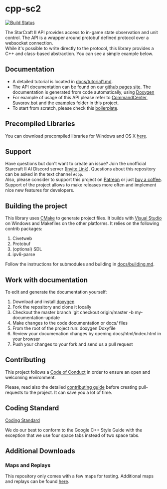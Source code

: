 cpp-sc2
=======

[![Build Status](https://github.com/cpp-sc2/cpp-sc2/actions/workflows/ci.yml/badge.svg?branch=master)](https://github.com/cpp-sc2/cpp-sc2/actions/workflows/ci.yml)

The StarCraft II API provides access to in-game state observation and unit control. The API is a wrapper around protobuf defined protocol over a websocket connection.  
While it's possible to write directly to the protocol, this library provides a C++ and class-based abstraction. You can see a simple example below.


## Documentation
* A detailed tutorial is located in [docs/tutorial1.md](docs/tutorial1.md).  
* The API documentation can be found on our [github pages site](https://cpp-sc2.github.io/cpp-sc2). The documentation is generated from code automatically, using [Doxygen](http://www.stack.nl/~dimitri/doxygen/)
* For example of usage of this API please refer to [CommandCenter](https://github.com/cpp-sc2/commandcenter), [Suvorov bot](https://github.com/alkurbatov/suvorov-bot) and the [examples](https://github.com/cpp-sc2/cpp-sc2/tree/master/examples) folder in this project.
* To start from scratch, please check this [boilerplate](https://github.com/cpp-sc2/blank-bot).


## Precompiled Libraries
You can download precompiled libraries for Windows and OS X [here](docs/precompiled_libs.md).


## Support
Have questions but don't want to create an issue? Join the unofficial Starcraft II AI Discord server ([Invite Link](https://discordapp.com/invite/Emm5Ztz)). Questions about this repository can be asked in the text channel `#cpp`.  
Also, please consider to support this project on [Patreon](https://www.patreon.com/cppsc2) or just [buy a coffee](https://www.buymeacoffee.com/alkurbatov). Support of the project allows to make releases more often and implement nice new features for developers.


## Building the project
This library uses [CMake](https://cmake.org/download/) to generate project files. It builds with [Visual Studio](https://www.visualstudio.com/downloads/) on Windows and Makefiles on the other platforms. It relies on the following contrib packages:

1. Civetweb
2. Protobuf
3. (optional) SDL
4. ipv6-parse

Follow the instructions for submodules and building in [docs/building.md](docs/building.md).


## Work with documentation
To edit and generate the documentation yourself:
1. Download and install [doxygen](http://www.stack.nl/~dimitri/doxygen/download.html#srcbin)
2. Fork the repository and clone it locally
3. Checkout the master branch 'git checkout origin/master -b my-documentation-update
4. Make changes to the code documentation or docs/ files
5. From the root of the project run: doxygen Doxyfile
6. Review your documenation changes by opening docs/html/index.html in your browser
7. Push your changes to your fork and send us a pull request


## Contributing
This project follows a [Code of Conduct](CODE_OF_CONDUCT.md) in order to ensure an open and welcoming environment.

Please, read also the detailed [contributing guide](https://github.com/cpp-sc2/cpp-sc2/issues/9) before creating pull-requests to the project.
It can save you a lot of time.


## Coding Standard
[Coding Standard](https://google.github.io/styleguide/cppguide.html)

We do our best to conform to the Google C++ Style Guide with the exception that we use four space tabs instead
of two space tabs.


## Additional Downloads

### Maps and Replays
This repository only comes with a few maps for testing.
Additional maps and replays can be found [here](https://github.com/Blizzard/s2client-proto#downloads).
